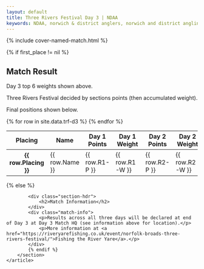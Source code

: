 ```yaml
---
layout: default
title: Three Rivers Festival Day 3 | NDAA
keywords: NDAA, norwich & district anglers, norwich and district angling, norwich & district, matches, fishing match, match list, match calendar, match listing, ndaa three rivers festival 2022, 2022 ndaa three rivers festival, ndaa 3 rivers festival
---
```


{% include cover-named-match.html %}

<main class="wrapper wrapper--padding wrapper--min-height">
    <article id="Information">
        <section>
            {% if first_place != nil %}
                <div class="section-hdr">
                    <h2>Match Result</h2>
                </div>
                <div class="match-info">
                    <p>Day 3 top 6 weights shown above.</p>
                    <p>Three Rivers Festival decided by sections points (then accumulated weight).</p>
                    <p>Final positions shown below.</p>
                </div>
                <div class="table-container">
                    <table class="match-result">
                        <thead>
                            <tr>
                                <th>Placing</th>
                                <th class="th--sticky">Name</th>
                                <th>Day 1<br>Points</th>
                                <th>Day 1<br>Weight</th>
                                <th>Day 2<br>Points</th>
                                <th>Day 2<br>Weight</th>
                                <th>Day 3<br>Points</th>
                                <th>Day 3<br>Weight</th>
                                <th>Total<br>Points</th>
                                <th>Total<br>Weight</th>
                            </tr>
                        </thead>
                        <tbody>
                            {% for row in site.data.trf-d3 %}
                            <tr>
                                <th class="td--center" data-heading="Placing">{{ row.Placing }}</th>
                                <td class="td--sticky" data-heading="Pairing">{{ row.Name }}</td>
                                <td class="td--center" data-heading="R1 Points">{{ row.R1-P }}</td>
                                <td class="td--right" data-heading="R1 Weight">{{ row.R1-W }}</td>
                                <td class="td--center" data-heading="R2 Points">{{ row.R2-P }}</td>
                                <td class="td--right" data-heading="R2 Weight">{{ row.R2-W }}</td>
                                <td class="td--center" data-heading="R2 Points">{{ row.R3-P }}</td>
                                <td class="td--right" data-heading="R2 Weight">{{ row.R3-W }}</td>
                                <td class="td--center" data-heading="Total Points">{{ row.Points }}</td>
                                <td class="td--right" data-heading="Total Weight">{{ row.Weight }}</td>
                            </tr>
                            {% endfor %}
                        </tbody>
                    </table>
                </div>
            {% else %}

            <div class="section-hdr">
                <h2>Match Information</h2>
            </div>
            <div class="match-info">
                <p>Results across all three days will be declared at end of Day 3 at Day 3 Match HQ (see information above for location).</p>
                <p>More information at <a href="https://riveryarefishing.co.uk/event/norfolk-broads-three-rivers-festival/">Fishing the River Yare</a>.</p>
            </div>
            {% endif %}
        </section>
    </article>

</main>